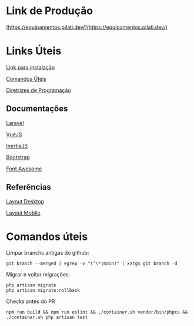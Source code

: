 # Link de Produção

[https://equipamentos.pilati.dev/](https://equipamentos.pilati.dev/)

# Links Úteis

[Link para instalação](https://github.com/Agroarca/wiki/blob/main/ambiente/equipamentos.md)

[Comandos Úteis](https://marbled-sky-376.notion.site/Comandos-teis-Equipamentos-4c698877cc554500862f135411572419)

[Diretrizes de Programação](https://marbled-sky-376.notion.site/Diretrizes-de-programa-o-b33a13e75d074dffbd73a9a7b2c39be0)

## Documentações

[Laravel](https://laravel.com/docs/10.x)

[VueJS](https://vuejs.org/guide/introduction.html)

[InertiaJS](https://inertiajs.com/)

[Bootstrap](https://getbootstrap.com/docs/5.3/getting-started/introduction/)

[Font Awesome](https://fontawesome.com/search)

## Referências

[Layout Desktop](https://www.figma.com/file/bdkSbSg8o0Le6LIqftVSnl/AgroArca---Pilati---Desktop-KIT-UI---Entrega)

[Layout Mobile](https://www.figma.com/file/OIUAXTc9iZXZLAwndWiLFs/AgroArca---Pilati---Mobile-KIT-UI---Entrega)

# Comandos úteis

Limpar branchs antigas do github:

```
git branch --merged | egrep -v "(^\*|main)" | xargs git branch -d
```

Migrar e voltar migrações:

```
php artisan migrate
php artisan migrate:rollback
```

Checks antes do PR

```
npm run build && npm run eslint && ./container.sh vendor/bin/phpcs && ./container.sh php artisan test
```
